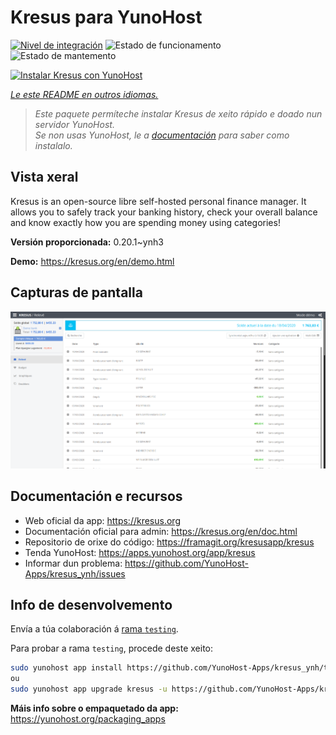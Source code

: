 <!--
NOTA: Este README foi creado automáticamente por <https://github.com/YunoHost/apps/tree/master/tools/readme_generator>
NON debe editarse manualmente.
-->

# Kresus para YunoHost

[![Nivel de integración](https://dash.yunohost.org/integration/kresus.svg)](https://dash.yunohost.org/appci/app/kresus) ![Estado de funcionamento](https://ci-apps.yunohost.org/ci/badges/kresus.status.svg) ![Estado de mantemento](https://ci-apps.yunohost.org/ci/badges/kresus.maintain.svg)

[![Instalar Kresus con YunoHost](https://install-app.yunohost.org/install-with-yunohost.svg)](https://install-app.yunohost.org/?app=kresus)

*[Le este README en outros idiomas.](./ALL_README.md)*

> *Este paquete permíteche instalar Kresus de xeito rápido e doado nun servidor YunoHost.*  
> *Se non usas YunoHost, le a [documentación](https://yunohost.org/install) para saber como instalalo.*

## Vista xeral

Kresus is an open-source libre self-hosted personal finance manager. It allows you to safely track your banking history, check your overall balance and know exactly how you are spending money using categories!


**Versión proporcionada:** 0.20.1~ynh3

**Demo:** <https://kresus.org/en/demo.html>

## Capturas de pantalla

![Captura de pantalla de Kresus](./doc/screenshots/screenshot.png)

## Documentación e recursos

- Web oficial da app: <https://kresus.org>
- Documentación oficial para admin: <https://kresus.org/en/doc.html>
- Repositorio de orixe do código: <https://framagit.org/kresusapp/kresus>
- Tenda YunoHost: <https://apps.yunohost.org/app/kresus>
- Informar dun problema: <https://github.com/YunoHost-Apps/kresus_ynh/issues>

## Info de desenvolvemento

Envía a túa colaboración á [rama `testing`](https://github.com/YunoHost-Apps/kresus_ynh/tree/testing).

Para probar a rama `testing`, procede deste xeito:

```bash
sudo yunohost app install https://github.com/YunoHost-Apps/kresus_ynh/tree/testing --debug
ou
sudo yunohost app upgrade kresus -u https://github.com/YunoHost-Apps/kresus_ynh/tree/testing --debug
```

**Máis info sobre o empaquetado da app:** <https://yunohost.org/packaging_apps>
